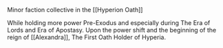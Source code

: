 Minor faction collective in the [[Hyperion Oath]]

While holding more power Pre-Exodus and especially during The Era of Lords and Era of Apostasy. Upon the power shift and the beginning of the reign of [[Alexandra]], The First Oath Holder of Hyperia.
